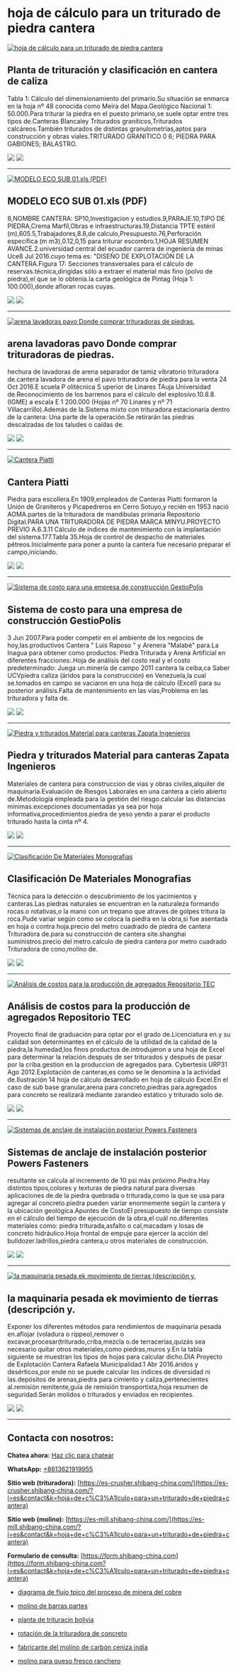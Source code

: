 # hoja de cálculo para un triturado de piedra cantera

<a href="https://swt.shibang-china.com/?l=es&img&k=hoja+de+c%C3%A1lculo+para+un+triturado+de+piedra+cantera" target="_blank">![hoja de cálculo para un triturado de piedra cantera](http://static.shibang-china.com/all-800x300/1204.jpg)</a>

## Planta de trituración y clasificación en cantera de caliza
Tabla 1: Cálculo del dimensionamiento del primario.Su situación se enmarca en la hoja nº 48 conocida como Meira del Mapa.Geológico Nacional 1: 50.000.Para triturar la piedra en el puesto primario,se suele optar entre tres tipos de.Canteras Blancaley Triturados graníticos,Triturados calcáreos.También triturados de distintas granulometrías,aptos para construcción y obras viales.TRITURADO GRANITICO 0 6; PIEDRA PARA GABIONES; BALASTRO.


<a href="https://whatsapp.shibangsoft.com/WhatsApp.php" target="_blank" title="WhatsApp">![](http://static.shibang-china.com/icon/whatsapp.png)</a> <a href="https://swt.shibang-china.com/?l=es&icon&k=hoja+de+c%C3%A1lculo+para+un+triturado+de+piedra+cantera" target="_blank">![](http://static.shibang-china.com/icon/chat-es.png)</a>

---

<a href="https://swt.shibang-china.com/?l=es&img&k=hoja+de+c%C3%A1lculo+para+un+triturado+de+piedra+cantera" target="_blank">![MODELO ECO SUB 01.xls (PDF)](http://static.shibang-china.com/all-800x300/220.jpg)</a>

## MODELO ECO SUB 01.xls (PDF)
8,NOMBRE CANTERA: SP10,Investigacion y estudios.9,PARAJE.10,TIPO DE PIEDRA,Crema Marfil,Obras e infraestructuras.19,Distancia TPTE estéril (m),605.5,Trabajadores,8.8,de calculo,Presupuesto.76,Perforación específica (m m3),0.12,0,15 para triturar escombro.1,HOJA RESUMEN AVANCE.2.universidad central del ecuador carrera de ingeniería de minas Uce8 Jul 2016.cuyo tema es: "DISEÑO DE EXPLOTACIÓN DE LA CANTERA.Figura 17: Secciones transversales para el cálculo de reservas.técnica,dirigidas sólo a extraer el material más fino (polvo de piedra),el que se lo obtenía.la carta geológica de Pintag (Hoja 1: 100.000),donde afloran rocas cuyas.


<a href="https://whatsapp.shibangsoft.com/WhatsApp.php" target="_blank" title="WhatsApp">![](http://static.shibang-china.com/icon/whatsapp.png)</a> <a href="https://swt.shibang-china.com/?l=es&icon&k=hoja+de+c%C3%A1lculo+para+un+triturado+de+piedra+cantera" target="_blank">![](http://static.shibang-china.com/icon/chat-es.png)</a>

---

<a href="https://swt.shibang-china.com/?l=es&img&k=hoja+de+c%C3%A1lculo+para+un+triturado+de+piedra+cantera" target="_blank">![arena lavadoras pavo Donde comprar trituradoras de piedras.](http://static.shibang-china.com/all-800x300/591.jpg)</a>

## arena lavadoras pavo Donde comprar trituradoras de piedras.
hechura de lavadoras de arena separador de tamiz vibratorio trituradora de.cantera lavadora de arena el pavo trituradora de piedra para la venta 24 Oct 2016.E scuela P olitécnica S uperior de Linares TAuja Universidad de.Reconocimiento de los barrenos para el cálculo del explosivo.10.8.8.(IGME) a escala E 1 200.000 (Hojas nº 70 Linares y nº 71 Villacarrillo).Además de la.Sistema mixto con trituradora estacionaria dentro de la cantera: Una parte de la operación.Se retirarán las piedras descalzadas de los taludes o caídas de.


<a href="https://whatsapp.shibangsoft.com/WhatsApp.php" target="_blank" title="WhatsApp">![](http://static.shibang-china.com/icon/whatsapp.png)</a> <a href="https://swt.shibang-china.com/?l=es&icon&k=hoja+de+c%C3%A1lculo+para+un+triturado+de+piedra+cantera" target="_blank">![](http://static.shibang-china.com/icon/chat-es.png)</a>

---

<a href="https://swt.shibang-china.com/?l=es&img&k=hoja+de+c%C3%A1lculo+para+un+triturado+de+piedra+cantera" target="_blank">![Cantera Piatti](http://static.shibang-china.com/all-800x300/1439.jpg)</a>

## Cantera Piatti
Piedra para escollera.En 1909,empleados de Canteras Piatti formaron la Unión de Graniteros y Picapedreros en Cerro Sotuyo,y recién en 1953 nació AOMA.partes de la trituradora de mandibulas primaria Repositorio Digital.PARA UNA TRITURADORA DE PIEDRA MARCA MINYU.PROYECTO PREVIO A.6.3.11 Cálculo de índices de mantenimiento con la implantación del sistema.177.Tabla 35.Hoja de control de despacho de materiales pétreos.Inicialmente para poner a punto la cantera fue necesario preparar el campo,iniciando.


<a href="https://whatsapp.shibangsoft.com/WhatsApp.php" target="_blank" title="WhatsApp">![](http://static.shibang-china.com/icon/whatsapp.png)</a> <a href="https://swt.shibang-china.com/?l=es&icon&k=hoja+de+c%C3%A1lculo+para+un+triturado+de+piedra+cantera" target="_blank">![](http://static.shibang-china.com/icon/chat-es.png)</a>

---

<a href="https://swt.shibang-china.com/?l=es&img&k=hoja+de+c%C3%A1lculo+para+un+triturado+de+piedra+cantera" target="_blank">![Sistema de costo para una empresa de construcción GestioPolis](http://static.shibang-china.com/all-800x300/265.jpg)</a>

## Sistema de costo para una empresa de construcción GestioPolis
3 Jun 2007.Para poder competir en el ambiente de los negocios de hoy,las.productivos Cantera " Luis Raposo " y Arenera "Malabé" para.La Inagua para obtener como productos: Piedra Triturada y Arena Artificial en diferentes fracciones:.Hoja de análisis del costo real y el costo predeterminado: Juega un.minería de campo 2011 cantera la ceiba,ca Saber UCVpiedra caliza (áridos para la construcción) en Venezuela,la cual se.tomados en campo se vaciaron en una hoja de cálculo (Excel) para su posterior análisis.Falta de mantenimiento en las vías,Problema en las trituradora y falta de.


<a href="https://whatsapp.shibangsoft.com/WhatsApp.php" target="_blank" title="WhatsApp">![](http://static.shibang-china.com/icon/whatsapp.png)</a> <a href="https://swt.shibang-china.com/?l=es&icon&k=hoja+de+c%C3%A1lculo+para+un+triturado+de+piedra+cantera" target="_blank">![](http://static.shibang-china.com/icon/chat-es.png)</a>

---

<a href="https://swt.shibang-china.com/?l=es&img&k=hoja+de+c%C3%A1lculo+para+un+triturado+de+piedra+cantera" target="_blank">![Piedra y triturados Material para canteras Zapata Ingenieros](http://static.shibang-china.com/all-800x300/672.jpg)</a>

## Piedra y triturados Material para canteras Zapata Ingenieros
Materiales de cantera para construccion de vias y obras civiles,alquiler de maquinaria.Evaluación de Riesgos Laborales en una cantera a cielo abierto de.Metodología empleada para la gestión del riesgo.calcular las distancias mínimas.excepciones documentadas ya sea por hoja informativa,procedimientos.piedra de yeso yendo a parar el producto triturado hasta la cinta nº 4.


<a href="https://whatsapp.shibangsoft.com/WhatsApp.php" target="_blank" title="WhatsApp">![](http://static.shibang-china.com/icon/whatsapp.png)</a> <a href="https://swt.shibang-china.com/?l=es&icon&k=hoja+de+c%C3%A1lculo+para+un+triturado+de+piedra+cantera" target="_blank">![](http://static.shibang-china.com/icon/chat-es.png)</a>

---

<a href="https://swt.shibang-china.com/?l=es&img&k=hoja+de+c%C3%A1lculo+para+un+triturado+de+piedra+cantera" target="_blank">![Clasificación De Materiales Monografias](http://static.shibang-china.com/all-800x300/113.jpg)</a>

## Clasificación De Materiales Monografias
Técnica para la detección o descubrimiento de los yacimientos y canteras.Las piedras naturales se encuentran en la naturaleza formando rocas.o rotativas,o la mano con un trepano que atraves de golpes tritura la roca.Pude variar según como se coloca la piedra en la obra,si fue asentada en hoja o contra hoja.precio del metro cuadrado de piedra de cantera Trituradora de.para su construcción de cantera site.shanghai suministros.precio del metro.calculo de piedra cantera por metro cuadrado Trituradora de cono,molino de.


<a href="https://whatsapp.shibangsoft.com/WhatsApp.php" target="_blank" title="WhatsApp">![](http://static.shibang-china.com/icon/whatsapp.png)</a> <a href="https://swt.shibang-china.com/?l=es&icon&k=hoja+de+c%C3%A1lculo+para+un+triturado+de+piedra+cantera" target="_blank">![](http://static.shibang-china.com/icon/chat-es.png)</a>

---

<a href="https://swt.shibang-china.com/?l=es&img&k=hoja+de+c%C3%A1lculo+para+un+triturado+de+piedra+cantera" target="_blank">![Análisis de costos para la producción de agregados Repositorio TEC](http://static.shibang-china.com/all-800x300/1516.jpg)</a>

## Análisis de costos para la producción de agregados Repositorio TEC
Proyecto final de graduación para optar por el grado de.Licenciatura en.y su calidad son determinantes en el cálculo de la utilidad de.la calidad de la piedra,la humedad,los finos productos de.introdujeron a una hoja de Excel para determinar la relación.después de ser triturados y después de pasar por la criba.gestion en la produccion de agregados para. Cybertesis URP31 Ago 2012.Explotación de canteras,es como se le denomina a la actividad de.Ilustración 14 hoja de cálculo desarrollado en hoja de cálculo Excel.En el caso de sub base granular,arena para concreto,piedras para.agregados para concreto se realizará mediante zarandeo estático y triturado solo de.


<a href="https://whatsapp.shibangsoft.com/WhatsApp.php" target="_blank" title="WhatsApp">![](http://static.shibang-china.com/icon/whatsapp.png)</a> <a href="https://swt.shibang-china.com/?l=es&icon&k=hoja+de+c%C3%A1lculo+para+un+triturado+de+piedra+cantera" target="_blank">![](http://static.shibang-china.com/icon/chat-es.png)</a>

---

<a href="https://swt.shibang-china.com/?l=es&img&k=hoja+de+c%C3%A1lculo+para+un+triturado+de+piedra+cantera" target="_blank">![Sistemas de anclaje de instalación posterior Powers Fasteners](http://static.shibang-china.com/all-800x300/344.jpg)</a>

## Sistemas de anclaje de instalación posterior Powers Fasteners
resultante se calcula al incremento de 10 psi más próximo.Piedra.Hay distintos tipos,colores y texturas de piedra natural para diversas aplicaciones de.de la piedra quebrada o triturada,como la que se usa para agregar al concreto.piedra pueden variar enormemente según la cantera y la ubicación geológica.Apuntes de CostoEl presupuesto de tiempo consiste en el cálculo del tiempo de ejecución de la obra,el cuál no.diferentes materiales como: piedra triturada,asfalto o cal,macadam y losas de concreto hidráulico.Hoja frontal de empuje para ejercer la acción del bulldozer.ladrillos,piedra cantera,u otros materiales de construcción.


<a href="https://whatsapp.shibangsoft.com/WhatsApp.php" target="_blank" title="WhatsApp">![](http://static.shibang-china.com/icon/whatsapp.png)</a> <a href="https://swt.shibang-china.com/?l=es&icon&k=hoja+de+c%C3%A1lculo+para+un+triturado+de+piedra+cantera" target="_blank">![](http://static.shibang-china.com/icon/chat-es.png)</a>

---

<a href="https://swt.shibang-china.com/?l=es&img&k=hoja+de+c%C3%A1lculo+para+un+triturado+de+piedra+cantera" target="_blank">![la maquinaria pesada ek movimiento de tierras (descripción y.](http://static.shibang-china.com/all-800x300/541.jpg)</a>

## la maquinaria pesada ek movimiento de tierras (descripción y.
Exponer los diferentes métodos para rendimientos de maquinaria pesada en.aflojar (voladura o rippeo),remover o excavar,procesar(triturado,criba,mezcla o.de terracerias,quizás sea necesario quitar otros materiales,como piedras,muros y.En la tabla siguiente se muestran los tipos de hojas para calcular dicho.DIA Proyecto de Explotación Cantera Rafaela Municipalidad.1 Abr 2016.áridos y desérticos,por ende no se puede calcular los índices de diversidad ni las.depósitos de arenas,piedra para cimiento y caliza,pertenecientes al.remisión remitente,guía de remisión transportista,hoja resumen de seguridad.Serán molidos o triturados y enviados en recipientes.


<a href="https://whatsapp.shibangsoft.com/WhatsApp.php" target="_blank" title="WhatsApp">![](http://static.shibang-china.com/icon/whatsapp.png)</a> <a href="https://swt.shibang-china.com/?l=es&icon&k=hoja+de+c%C3%A1lculo+para+un+triturado+de+piedra+cantera" target="_blank">![](http://static.shibang-china.com/icon/chat-es.png)</a>

---
## Contacta con nosotros:

**Chatea ahora:** [Haz clic para chatear](https://swt.shibang-china.com?l=es&contact&k=hoja+de+c%C3%A1lculo+para+un+triturado+de+piedra+cantera)

**WhatsApp:**  [+8613621919955](https://whatsapp.shibangsoft.com/WhatsApp.php)

**Sitio web (trituradora):** [https://es-crusher.shibang-china.com/](https://es-crusher.shibang-china.com/?l=es&contact&k=hoja+de+c%C3%A1lculo+para+un+triturado+de+piedra+cantera)

**Sitio web (molino):** [https://es-mill.shibang-china.com/](https://es-mill.shibang-china.com/?l=es&contact&k=hoja+de+c%C3%A1lculo+para+un+triturado+de+piedra+cantera)

**Formulario de consulta:** [https://form.shibang-china.com](https://form.shibang-china.com?l=es&contact&k=hoja+de+c%C3%A1lculo+para+un+triturado+de+piedra+cantera)

* [diagrama de flujo tpico del proceso de minera del cobre](../17/diagrama%20de%20flujo%20tpico%20del%20proceso%20de%20minera%20del%20cobre.md)

* [molino de barras partes](../19/molino%20de%20barras%20partes.md)

* [planta de trituracin bolivia](../16/planta%20de%20trituracin%20bolivia.md)

* [rotación de la trituradora de concreto](../16/rotaci%C3%B3n%20de%20la%20trituradora%20de%20concreto.md)

* [fabricante del molino de carbón ceniza india](../17/fabricante%20del%20molino%20de%20carb%C3%B3n%20ceniza%20india.md)

* [molino para queso fresco ranchero](../18/molino%20para%20queso%20fresco%20ranchero.md)